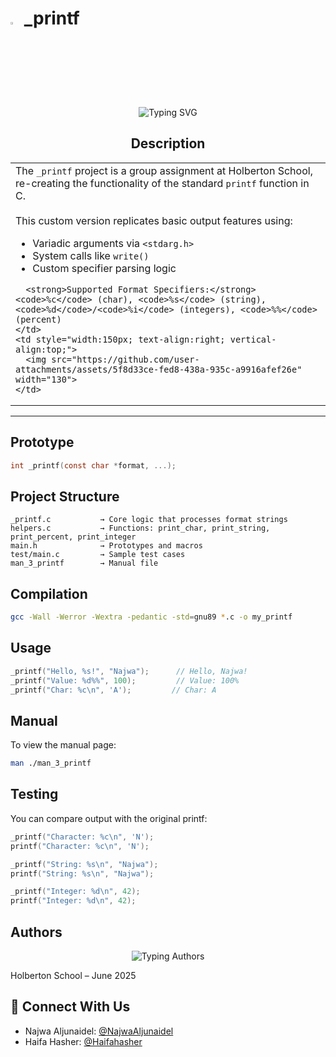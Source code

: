 # <a> <img src="https://upload.wikimedia.org/wikipedia/commons/thumb/1/18/C_Programming_Language.svg/1200px-C_Programming_Language.svg.png" width=3% heigth=3% ></img></a> \_printf

<p align="center">
  <img src="https://readme-typing-svg.herokuapp.com?center=true&size=28&duration=3000&pause=1000&color=36BCF7&width=435&lines=Welcome+to+printf+function+lesson;printf+gets+personal+—+powered+by+Najwa+%26+Haifa" alt="Typing SVG" />
</p>

<h2 align="center">Description</h2>
<table>
  <tr>
    <td style="text-align:left;">
      The <code>_printf</code> project is a group assignment at Holberton School, re-creating the functionality of the standard <code>printf</code> function in C.<br><br>
      This custom version replicates basic output features using:
      <ul>
        <li>Variadic arguments via <code>&lt;stdarg.h&gt;</code></li>
        <li>System calls like <code>write()</code></li>
        <li>Custom specifier parsing logic</li>
      </ul>

```
  <strong>Supported Format Specifiers:</strong> <code>%c</code> (char), <code>%s</code> (string), <code>%d</code>/<code>%i</code> (integers), <code>%%</code> (percent)
</td>
<td style="width:150px; text-align:right; vertical-align:top;">
  <img src="https://github.com/user-attachments/assets/5f8d33ce-fed8-438a-935c-a9916afef26e" width="130">
</td>
```

  </tr>
</table>

---

## Prototype

```c
int _printf(const char *format, ...);
```

## Project Structure

```text
_printf.c           → Core logic that processes format strings
helpers.c           → Functions: print_char, print_string, print_percent, print_integer
main.h              → Prototypes and macros
test/main.c         → Sample test cases
man_3_printf        → Manual file
```

## Compilation

```bash
gcc -Wall -Werror -Wextra -pedantic -std=gnu89 *.c -o my_printf
```

## Usage

```c
_printf("Hello, %s!", "Najwa");      // Hello, Najwa!
_printf("Value: %d%%", 100);         // Value: 100%
_printf("Char: %c\n", 'A');         // Char: A
```

## Manual

To view the manual page:

```bash
man ./man_3_printf
```

## Testing

You can compare output with the original printf:

```c
_printf("Character: %c\n", 'N');
printf("Character: %c\n", 'N');

_printf("String: %s\n", "Najwa");
printf("String: %s\n", "Najwa");

_printf("Integer: %d\n", 42);
printf("Integer: %d\n", 42);
```

## Authors

<p align="center">
  <img src="https://readme-typing-svg.herokuapp.com?center=true&size=20&duration=4000&pause=1000&color=36BCF7&width=410&lines=Built+by+Najwa+Aljunaidel+%26+Haifa+Hasher;With+precision+and+style" alt="Typing Authors" />
</p>

Holberton School – June 2025

## 🔗 Connect With Us

* Najwa Aljunaidel: [@NajwaAljunaidel](https://github.com/NajwaAljunaidel)
* Haifa Hasher: [@Haifahasher](https://github.com/Haifahasher)

